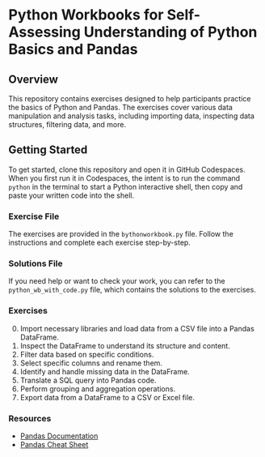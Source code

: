 # Python Workbooks for Self-Assessing Understanding of Python Basics and Pandas

## Overview
This repository contains exercises designed to help participants practice the basics of Python and Pandas. The exercises cover various data manipulation and analysis tasks, including importing data, inspecting data structures, filtering data, and more.

## Getting Started
To get started, clone this repository and open it in GitHub Codespaces. When you first run it in Codespaces, the intent is to run the command `python` in the terminal to start a Python interactive shell, then copy and paste your written code into the shell.

### Exercise File
The exercises are provided in the `bythonworkbook.py` file. Follow the instructions and complete each exercise step-by-step.

### Solutions File
If you need help or want to check your work, you can refer to the `python_wb_with_code.py` file, which contains the solutions to the exercises.

### Exercises
0. Import necessary libraries and load data from a CSV file into a Pandas DataFrame.
1. Inspect the DataFrame to understand its structure and content.
2. Filter data based on specific conditions.
3. Select specific columns and rename them.
4. Identify and handle missing data in the DataFrame.
5. Translate a SQL query into Pandas code.
6. Perform grouping and aggregation operations.
7. Export data from a DataFrame to a CSV or Excel file.

### Resources
- [Pandas Documentation](https://pandas.pydata.org/docs/user_guide/index.html)
- [Pandas Cheat Sheet](https://pandas.pydata.org/Pandas_Cheat_Sheet.pdf)
